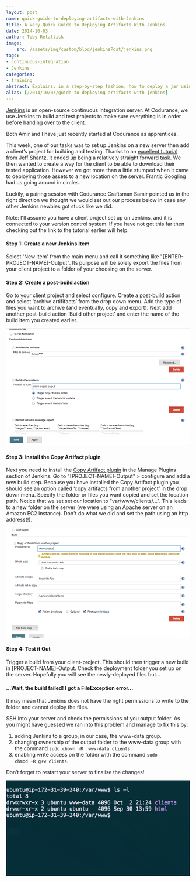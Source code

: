 ```yaml
---
layout: post
name: quick-guide-to-deploying-artifacts-with-Jenkins
title: A Very Quick Guide to Deploying Artifacts With Jenkins
date: 2014-10-03
author: Toby Retallick
image:
    src: /assets/img/custom/blog/jenkinsPost/jenkins.png
tags:
- continuous-integration
- Jenkins
categories:
- training
abstract: Explains, in a step-by-step fashion, how to deploy a jar using Jenkins 
alias: [/2014/10/03/guide-to-deploying-artifacts-with-jenkins]
---
```


[Jenkins](http://jenkins-ci.org/) is an open-source continuous integration server. At Codurance, we use Jenkins to build and test projects to make sure everything is in order before handing over to the client.

Both Amir and I have just recently started at Codurance as apprentices. 

This week, one of our tasks was to set up Jenkins on a new server then add a client’s project for building and testing. Thanks to an [excellent tutorial from Jeff Shantz](http://www.youtube.com/watch?v=zojMg2c6k3Q), it ended up being a relatively straight forward task. We then wanted to create a way for the client to be able to download their tested application. However we got more than a little stumped when it came to deploying those assets to a new location on the server. Frantic Googling had us going around in circles.

Luckily, a pairing session with Codurance Craftsman Samir pointed us in the right direction we thought we would set out our process below in case any other Jenkins newbies got stuck like we did. 

Note: I'll assume you have a client project set up on Jenkins, and it is connected to your version control system. If you have not got this far then checking out the link to the tutorial earlier will help.


#### Step 1: Create a new Jenkins Item
Select 'New item' from the main menu and call it something like "[ENTER-PROJECT-NAME]-Output". Its purpose will be solely export the files from your client project to a folder of your choosing on the server. 


#### Step 2: Create a post-build action
Go to your client project and select configure. Create a post-build action and select ‘archive artififacts’ from the drop down menu. Add the type of files you want to archive (and eventually, copy and export). Next add another post-build action ‘Build other project’ and enter the name of the build item you created earlier. 

![Archive artifacts build step](/assets/img/custom/blog/jenkinsPost/archiveArtifacts.png)


#### Step 3: Install the Copy Artifact plugin
Next you need to install the [Copy Artifact plugin](https://wiki.jenkins-ci.org/display/JENKINS/Copy+Artifact+Plugin) in the Manage Plugins section of Jenkins. Go to "[PROJECT-NAME]-Output" > configure and add a new build step. Because you have installed the Copy Artifact plugin you should see an option called ‘copy artifacts from another project’ in the drop down menu. Specify the folder or files you want copied and set the location path. Notice that we set set our location to "var/www/clients/…". This leads to a new folder on the server (we were using an Apache server on an Amazon EC2 instance). Don't do what we did and set the path using an http address(!).

![Archive artifacts build step](/assets/img/custom/blog/jenkinsPost/copyArtifacts.png)


#### Step 4: Test it Out
Trigger a build from your client-project. This should then trigger a new build in [PROJECT-NAME]-Output. Check the deployment folder you set up on the server. Hopefully you will see the newly-deployed files but...


#### ...Wait, the build failed! I got a FileException error... 

It may mean that Jenkins does not have the right permissions to write to the folder and cannot deploy the files.

SSH into your server and check the permissions of you output folder. As you might have guessed we ran into this problem and manage to fix this by:

1. adding Jenkins to a group, in our case, the www-data group.
2. changing ownership of the output folder to the www-data group with the command <code>sudo chown -R :www-data clients</code>.
3. enabling write access on the folder with the command <code>sudo chmod -R g+w clients</code>.

Don’t forget to restart your server to finalise the changes!

![Archive artifacts build step](/assets/img/custom/blog/jenkinsPost/console.png)
